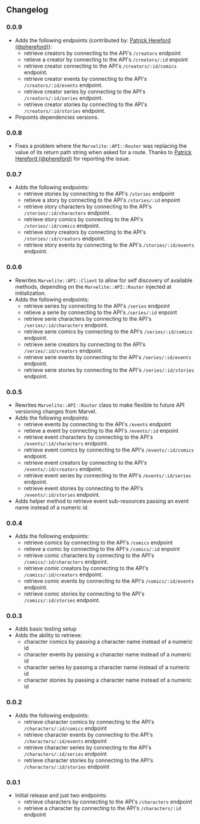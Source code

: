## Changelog

### 0.0.9
* Adds the following endpoints (contributed by: [Patrick Hereford (@phereford)](https://github.com/phereford)):
  * retrieve creators by connecting to the API's `/creators` endpoint
  * retieve a creator by connecting to the API's `/creators/:id` enpoint
  * retrieve creator connecting to the API's `/creators/:id/comics` endpoint.
  * retrieve creator events by connecting to the API's `/creators/:id/events` endpoint.
  * retrieve creator series by connecting to the API's `/creators/:id/series` endpoint.
  * retrieve creator stories by connecting to the API's `/creators/:id/stories` endpoint.
* Pinpoints dependencies versions.


### 0.0.8
* Fixes a problem where the `Marvelite::API::Router` was replacing the value of its return path string when asked for a route. Thanks to [Patrick Hereford (@phereford)](https://github.com/phereford) for reporting the issue.

### 0.0.7
* Adds the following endpoints:
  * retrieve stories by connecting to the API's `/stories` endpoint
  * retieve a story by connecting to the API's `/stories/:id` enpoint
  * retrieve story characters by connecting to the API's `/stories/:id/characters` endpoint.
  * retrieve story comics by connecting to the API's `/stories/:id/comics` endpoint.
  * retrieve story creators by connecting to the API's `/stories/:id/creators` endpoint.
  * retrieve story events by connecting to the API's `/stories/:id/events` endpoint.

### 0.0.6
* Rewrites `Marvelite::API::Client` to allow for self discovery of available methods, depending on the `Marvelite::API::Router` injected at initialization.
* Adds the following endpoints:
  * retrieve series by connecting to the API's `/series` endpoint
  * retieve a serie by connecting to the API's `/series/:id` enpoint
  * retrieve serie characters by connecting to the API's `/series/:id/characters` endpoint.
  * retrieve serie comics by connecting to the API's `/series/:id/comics` endpoint.
  * retrieve serie creators by connecting to the API's `/series/:id/creators` endpoint.
  * retrieve serie events by connecting to the API's `/series/:id/events` endpoint.
  * retrieve serie stories by connecting to the API's `/series/:id/stories` endpoint.


### 0.0.5
* Rewrites `Marvelite::API::Router` class to make flexible to future API versioning changes from Marvel.
* Adds the following endpoints:
  * retrieve events by connecting to the API's `/events` endpoint
  * retieve a event by connecting to the API's `/events/:id` enpoint
  * retrieve event characters by connecting to the API's `/events/:id/characters` endpoint.
  * retrieve event comics by connecting to the API's `/events/:id/comics` endpoint.
  * retrieve event creators by connecting to the API's `/events/:id/creators` endpoint.
  * retrieve event series by connecting to the API's `/events/:id/series` endpoint.
  * retrieve event stories by connecting to the API's `/events/:id/stories` endpoint.
* Adds helper method to retrieve event sub-resources passing an event name instead of a numeric id.


### 0.0.4
* Adds the following endpoints:
  * retrieve comics by connecting to the API's `/comics` endpoint
  * retieve a comic by connecting to the API's `/comics/:id` enpoint
  * retrieve comic characters by connecting to the API's `/comics/:id/characters` endpoint.
  * retrieve comic creators by connecting to the API's `/comics/:id/creators` endpoint.
  * retrieve comic events by connecting to the API's `/comics/:id/events` endpoint.
  * retrieve comic stories by connecting to the API's `/comics/:id/stories` endpoint.

### 0.0.3
* Adds basic testing setup
* Adds the ability to retrieve:
  * character comics by passing a character name instead of a numeric id
  * character events by passing a character name instead of a numeric id
  * character series by passing a character name instead of a numeric id
  * character stories by passing a character name instead of a numeric id

### 0.0.2
* Adds the following endpoints:
  * retrieve character comics by connecting to the API's `/characters/:id/comics` endpoint
  * retrieve character events by connecting to the API's `/characters/:id/events` endpoint
  * retrieve character series by connecting to the API's `/characters/:id/series` endpoint
  * retrieve character stories by connecting to the API's `/characters/:id/stories` endpoint

### 0.0.1
* Initial release and just two endpoints:
  * retrieve characters by connecting to the API's `/characters` endpoint
  * retrieve a character by connecting to the API's `/characters/:id` endpoint